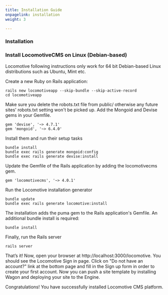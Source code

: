 ```yaml
---
title: Installation Guide
onpagelink: installation
weight: 3

---
```


### Installation

### Install LocomotiveCMS on Linux (Debian-based)

Locomotive following instructions only work for 64 bit Debian-based Linux distributions such as Ubuntu, Mint etc.

Create a new Ruby on Rails application:

 ```
rails new locomotiveapp --skip-bundle --skip-active-record
cd locomotiveapp
```

Make sure you delete the robots.txt file from public/ otherwise any future sites' robots.txt setting won't be picked up. Add the Mongoid and Devise gems in your Gemfile.

 ```
gem 'devise', '~> 4.7.1'
gem 'mongoid', '~> 6.4.0'
```

Install them and run their setup tasks

 ```
bundle install
bundle exec rails generate mongoid:config
bundle exec rails generate devise:install
```

Update the Gemfile of the Rails application by adding the locomotivecms gem.

 ```
gem 'locomotivecms', '~> 4.0.1'
```

Run the Locomotive installation generator

 ```
bundle update
bundle exec rails generate locomotive:install
```

The installation adds the puma gem to the Rails application's Gemfile. An additional bundle install is required:

 ```
bundle install
```

Finally, run the Rails server

 ```
rails server
```

That’s it! Now, open your browser at http://localhost:3000/locomotive. You should see the Locomotive Sign in page. Click on "Do not have an account?" link at the bottom page and fill in the Sign up form in order to create your first account. Now you can push a site template by installing Wagon and deploying your site to the Engine.

Congratulations! You have successfully installed Locomotive CMS platform.